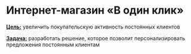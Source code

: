 # Интернет-магазин «В один клик»

<b><u>Цель:</u></b> увеличить покупательскую активность постоянных клиентов

<b><u>Задача:</u></b>  разработать решение, которое позволит персонализировать предложения постоянным клиентам
